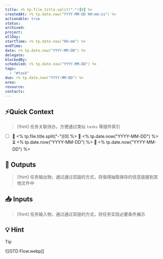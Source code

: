 ```yaml
---
title: <% tp.file.title.split("-")[0] %>
createdAt: <% tp.date.now("YYYY-MM-DD HH:mm:ss") %>
actionable: true
status: 
archived: 
project: 
allDay: 
startTime: <% tp.date.now("HH:mm") %>
endTime: 
date: <% tp.date.now("YYYY-MM-DD") %>
delegate: 
blockedBy: 
scheduled: <% tp.date.now("YYYY-MM-DD") %>
tags:
  - "#task"
due: <% tp.date.now("YYYY-MM-DD") %>
area: 
resource: 
contacts:
---
```

## ⚡️Quick Context
> [!hint] 任务关联待办，方便通过类似 `tasks` 等插件索引

- [ ] 🔼 <% tp.file.title.split("-")[0] %> 📅 <% tp.date.now("YYYY-MM-DD") %> ⏳  <% tp.date.now("YYYY-MM-DD") %> 🛫 <% tp.date.now("YYYY-MM-DD") %> 

## 🎯 Outputs
> [!hint] 任务输出物，通过通过双链的方式，将值得抽取保存的信息链接到其他文件中

## 📥 Inputs
> [!hint] 任务输入物，通过通过双链的方式，将任务实现必要条件展示

## 💡 Hint
> [!tip]
> ![[GTD Flow.webp]]

